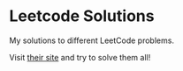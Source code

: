 # Leetcode Solutions
My solutions to different LeetCode problems.

Visit [their site](https://leetcode.com/) and try to solve them all!
